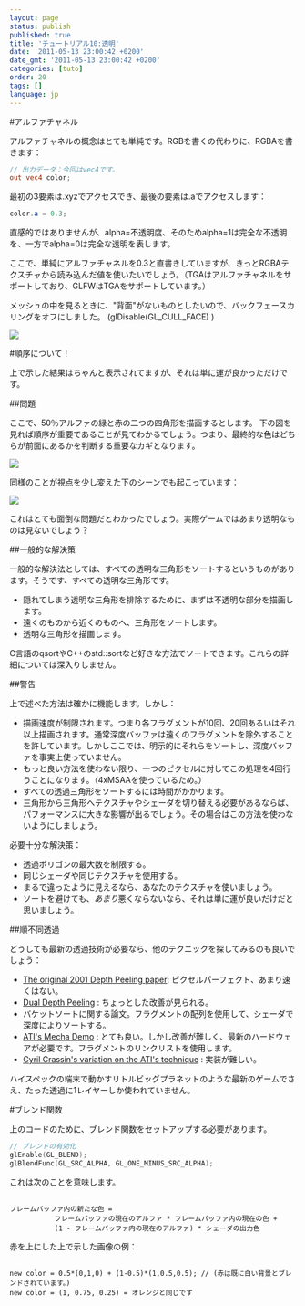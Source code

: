 ```yaml
---
layout: page
status: publish
published: true
title: 'チュートリアル10:透明'
date: '2011-05-13 23:00:42 +0200'
date_gmt: '2011-05-13 23:00:42 +0200'
categories: [tuto]
order: 20
tags: []
language: jp
---
```


#アルファチャネル

アルファチャネルの概念はとても単純です。RGBを書くの代わりに、RGBAを書きます：

``` glsl fs
// 出力データ：今回はvec4です。
out vec4 color;
```

最初の3要素は.xyzでアクセスでき、最後の要素は.aでアクセスします：

``` glsl fs
color.a = 0.3;
```

直感的ではありませんが、alpha=不透明度、そのためalpha=1は完全な不透明を、一方でalpha=0は完全な透明を表します。

ここで、単純にアルファチャネルを0.3と直書きしていますが、きっとRGBAテクスチャから読み込んだ値を使いたいでしょう。（TGAはアルファチャネルをサポートしており、GLFWはTGAをサポートしています。）

メッシュの中を見るときに、"背面"がないものとしたいので、バックフェースカリングをオフにしました。 (glDisable(GL_CULL_FACE) )

![]({{site.baseurl}}/assets/images/tuto-10-transparency/transparencyok.png)


#順序について！

上で示した結果はちゃんと表示されてますが、それは単に運が良かっただけです。

##問題

ここで、50％アルファの緑と赤の二つの四角形を描画するとします。 下の図を見れば順序が重要であることが見てわかるでしょう。つまり、最終的な色はどちらが前面にあるかを判断する重要なカギとなります。

![]({{site.baseurl}}/assets/images/tuto-10-transparency/transparencyorder.png)


同様のことが視点を少し変えた下のシーンでも起こっています：

![]({{site.baseurl}}/assets/images/tuto-10-transparency/transparencybad.png)


これはとても面倒な問題だとわかったでしょう。実際ゲームではあまり透明なものは見ないでしょう？

##一般的な解決策

一般的な解決法としては、すべての透明な三角形をソートするというものがあります。そうです、すべての透明な三角形です。

* 隠れてしまう透明な三角形を排除するために、まずは不透明な部分を描画します。
* 遠くのものから近くのものへ、三角形をソートします。
* 透明な三角形を描画します。

C言語のqsortやC++のstd::sortなど好きな方法でソートできます。これらの詳細については深入りしません。

##警告

上で述べた方法は確かに機能します。しかし：

* 描画速度が制限されます。つまり各フラグメントが10回、20回あるいはそれ以上描画されます。通常深度バッファは遠くのフラグメントを除外することを許しています。しかしここでは、明示的にそれらをソートし、深度バッファを事実上使っていません。
* もっと良い方法を使わない限り、一つのピクセルに対してこの処理を4回行うことになります。（4xMSAAを使っているため。）
* すべての透過三角形をソートするには時間がかかります。
* 三角形から三角形へテクスチャやシェーダを切り替える必要があるならば、パフォーマンスに大きな影響が出るでしょう。その場合はこの方法を使わないようにしましょう。

必要十分な解決策：

* 透過ポリゴンの最大数を制限する。
* 同じシェーダや同じテクスチャを使用する。
* まるで違ったように見えるなら、あなたのテクスチャを使いましょう。
* ソートを避けても、*あまり*悪くならないなら、それは単に運が良いだけだと思いましょう。


##順不同透過

どうしても最新の透過技術が必要なら、他のテクニックを探してみるのも良いでしょう：

* [The original 2001 Depth Peeling paper](http://citeseerx.ist.psu.edu/viewdoc/download?doi=10.1.1.18.9286&rep=rep1&type=pdf): ピクセルパーフェクト、あまり速くはない。
* [Dual Depth Peeling](http://developer.download.nvidia.com/SDK/10/opengl/src/dual_depth_peeling/doc/DualDepthPeeling.pdf) : ちょっとした改善が見られる。
* バケットソートに関する論文。フラグメントの配列を使用して、シェーダで深度によりソートする。
* [ATI's Mecha Demo](http://fr.slideshare.net/hgruen/oit-and-indirect-illumination-using-dx11-linked-lists) : とても良い。しかし改善が難しく、最新のハードウェアが必要です。フラグメントのリンクリストを使用します。
* [Cyril Crassin's variation on the ATI's  technique](http://blog.icare3d.org/2010/07/opengl-40-abuffer-v20-linked-lists-of.html) : 実装が難しい。

ハイスペックの端末で動かすリトルビッグプラネットのような最新のゲームでさえ、たった透過に1レイヤーしか使われていません。

#ブレンド関数

上のコードのために、ブレンド関数をセットアップする必要があります。

``` cpp
// ブレンドの有効化
glEnable(GL_BLEND);
glBlendFunc(GL_SRC_ALPHA, GL_ONE_MINUS_SRC_ALPHA);
```

これは次のことを意味します。
```

フレームバッファ内の新たな色 =
           フレームバッファの現在のアルファ * フレームバッファ内の現在の色 +
           (1 - フレームバッファ内の現在のアルファ) * シェーダの出力色
```

赤を上にした上で示した画像の例：
```

new color = 0.5*(0,1,0) + (1-0.5)*(1,0.5,0.5); // (赤は既に白い背景とブレンドされています。)
new color = (1, 0.75, 0.25) = オレンジと同じです
```

 

